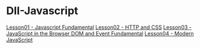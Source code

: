 # DII-Javascript

[Lesson01 - Javascript Fundamental](workshop/lesson03/dom/lesson.md)
[Lesson02 - HTTP and CSS](workshop/lesson03/dom/lesson.md)
[Lesson03 - JavaScript in the Browser DOM and Event Fundamental](workshop/lesson03/dom/lesson.md)
[Lesson04 - Modern JavaScript](workshop/lesson04/dom/lesson.md)
